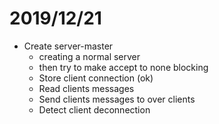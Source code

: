 # 2019/12/21
- Create server-master
    - creating a normal server
    - then try to make accept to none blocking
    - Store client connection (ok)
    - Read clients messages
    - Send clients messages to over clients
    - Detect client deconnection